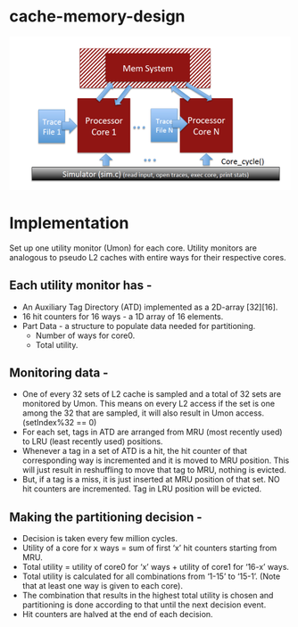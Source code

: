 # cache-memory-design
![alt text](https://github.com/rakeshBelagali/cache-memory-design/blob/master/Screen%20Shot%202018-01-02%20at%207.31.32%20PM.png)

# Implementation

Set up one utility monitor (Umon) for each core.
Utility monitors are analogous to pseudo L2 caches with entire ways for their respective cores.
## Each utility monitor has -
* An Auxiliary Tag Directory (ATD) implemented as a 2D-array [32][16].
* 16 hit counters for 16 ways - a 1D array of 16 elements.
* Part Data - a structure to populate data needed for partitioning.
  * Number of ways for core0.
  * Total utility.
## Monitoring data - 
* One of every 32 sets of L2 cache is sampled and a total of 32 sets are monitored by Umon. This means on every L2 access if the set is one among the 32 that are sampled, it will also result in Umon access. (setIndex%32 == 0)
* For each set, tags in ATD are arranged from MRU (most recently used) to LRU (least recently used) positions.
* Whenever a tag in a set of ATD is a hit, the hit counter of that corresponding way is incremented and it is moved to MRU position. This will just result in reshuffling to move that tag to MRU, nothing is evicted.
* But, if a tag is a miss, it is just inserted at MRU position of that set. NO hit counters are incremented. Tag in LRU position will be evicted.
## Making the partitioning decision -
* Decision is taken every few million cycles.
* Utility of a core for x ways = sum of first ‘x’ hit counters starting from MRU.
* Total utility =  utility of core0 for ‘x’ ways + utility of core1 for ‘16-x’ ways.
* Total utility is calculated for all combinations from ‘1-15’ to ‘15-1’. (Note that at least one way is given to each core).
* The combination that results in the highest total utility is chosen and partitioning is done according to that until the next decision event.
* Hit counters are halved at the end of each decision.
